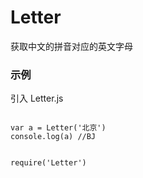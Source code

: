 # Letter
获取中文的拼音对应的英文字母

### 示例
引入 Letter.js
```

var a = Letter('北京') 
console.log(a) //BJ


```



```
require('Letter')

```

 